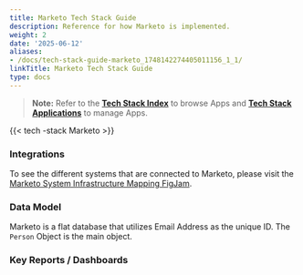 ```yaml
---
title: Marketo Tech Stack Guide
description: Reference for how Marketo is implemented.
weight: 2
date: '2025-06-12'
aliases:
- /docs/tech-stack-guide-marketo_1748142274405011156_1_1/
linkTitle: Marketo Tech Stack Guide
type: docs
---
```


> **Note:** Refer to the **[Tech Stack Index](/handbook/business-technology/tech-stack/)** to browse Apps and **[Tech Stack Applications](/handbook/business-technology/tech-stack-applications/)** to manage Apps.

{{< tech -stack Marketo >}}

### Integrations

To see the different systems that are connected to Marketo, please visit the [Marketo System Infrastructure Mapping FigJam](https://www.figma.com/file/efXfz35A2SRcGqB0SGCcMf/Marketo-System-Infrastructure-Mapping?type=whiteboard&node-id=0%3A1&t=Vgyw5KRPT0Zd38qT-1).

### Data Model

Marketo is a flat database that utilizes Email Address as the unique ID. The `Person` Object is the main object.

### Key Reports / Dashboards
